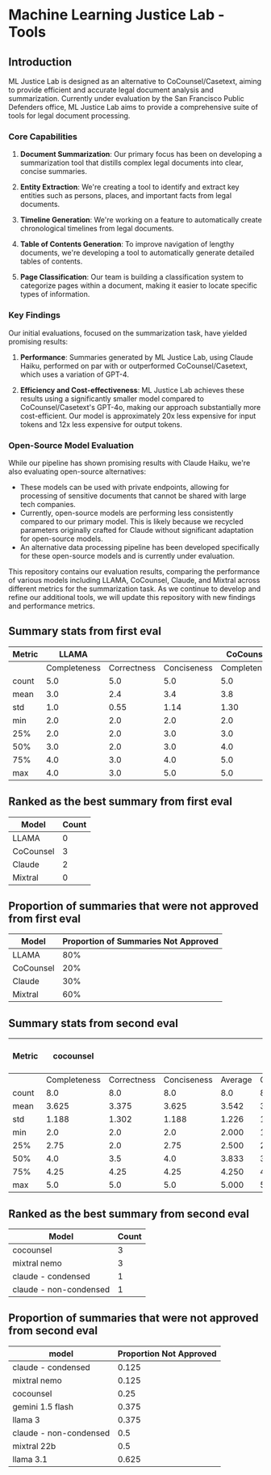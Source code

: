 # Machine Learning Justice Lab - Tools

## Introduction

ML Justice Lab is designed as an alternative to CoCounsel/Casetext, aiming to provide efficient and accurate legal document analysis and summarization. Currently under evaluation by the San Francisco Public Defenders office, ML Justice Lab aims to provide a comprehensive suite of tools for legal document processing.

### Core Capabilities

1. **Document Summarization**: Our primary focus has been on developing a summarization tool that distills complex legal documents into clear, concise summaries.

2. **Entity Extraction**: We're creating a tool to identify and extract key entities such as persons, places, and important facts from legal documents.

3. **Timeline Generation**: We're working on a feature to automatically create chronological timelines from legal documents.

4. **Table of Contents Generation**: To improve navigation of lengthy documents, we're developing a tool to automatically generate detailed tables of contents.

5. **Page Classification**: Our team is building a classification system to categorize pages within a document, making it easier to locate specific types of information.

### Key Findings

Our initial evaluations, focused on the summarization task, have yielded promising results:

1. **Performance**: Summaries generated by ML Justice Lab, using Claude Haiku, performed on par with or outperformed CoCounsel/Casetext, which uses a variation of GPT-4.

2. **Efficiency and Cost-effectiveness**: ML Justice Lab achieves these results using a significantly smaller model compared to CoCounsel/Casetext's GPT-4o, making our approach substantially more cost-efficient. Our model is approximately 20x less expensive for input tokens and 12x less expensive for output tokens.

### Open-Source Model Evaluation

While our pipeline has shown promising results with Claude Haiku, we're also evaluating open-source alternatives:

- These models can be used with private endpoints, allowing for processing of sensitive documents that cannot be shared with large tech companies.
- Currently, open-source models are performing less consistently compared to our primary model. This is likely because we recycled parameters originally crafted for Claude without significant adaptation for open-source models.
- An alternative data processing pipeline has been developed specifically for these open-source models and is currently under evaluation.

This repository contains our evaluation results, comparing the performance of various models including LLAMA, CoCounsel, Claude, and Mixtral across different metrics for the summarization task. As we continue to develop and refine our additional tools, we will update this repository with new findings and performance metrics.

## Summary stats from first eval
| Metric | LLAMA |  |  | CoCounsel |  |  | Claude |  |  | Mixtral |  |  |
|--------|-------|-------|-------|-----------|-------|-------|--------|-------|-------|---------|-------|-------|
|        | Completeness | Correctness | Conciseness | Completeness | Correctness | Conciseness | Completeness | Correctness | Conciseness | Completeness | Correctness | Conciseness |
| count  | 5.0   | 5.0   | 5.0   | 5.0       | 5.0   | 5.0   | 10.0   | 10.0  | 10.0  | 5.0     | 5.0   | 5.0   |
| mean   | 3.0   | 2.4   | 3.4   | 3.8       | 4.0   | 4.4   | 4.1    | 3.5   | 3.9   | 3.0     | 2.2   | 3.6   |
| std    | 1.0   | 0.55  | 1.14  | 1.30      | 1.41  | 0.89  | 1.10   | 1.27  | 0.99  | 1.0     | 0.84  | 1.14  |
| min    | 2.0   | 2.0   | 2.0   | 2.0       | 2.0   | 3.0   | 2.0    | 2.0   | 2.0   | 2.0     | 1.0   | 2.0   |
| 25%    | 2.0   | 2.0   | 3.0   | 3.0       | 3.0   | 4.0   | 3.25   | 2.25  | 3.25  | 2.0     | 2.0   | 3.0   |
| 50%    | 3.0   | 2.0   | 3.0   | 4.0       | 5.0   | 5.0   | 4.5    | 3.5   | 4.0   | 3.0     | 2.0   | 4.0   |
| 75%    | 4.0   | 3.0   | 4.0   | 5.0       | 5.0   | 5.0   | 5.0    | 4.75  | 4.75  | 4.0     | 3.0   | 4.0   |
| max    | 4.0   | 3.0   | 5.0   | 5.0       | 5.0   | 5.0   | 5.0    | 5.0   | 5.0   | 4.0     | 3.0   | 5.0   |

## Ranked as the best summary from first eval
| Model    | Count |
|----------|-------|
| LLAMA    | 0     |
| CoCounsel| 3     |
| Claude   | 2     |
| Mixtral  | 0     |

## Proportion of summaries that were not approved from first eval
| Model    | Proportion of Summaries Not Approved |
|----------|------------------------------------|
| LLAMA    | 80%                                |
| CoCounsel| 20%                                |
| Claude   | 30%                                |
| Mixtral  | 60%                                |

## Summary stats from second eval
| Metric | cocounsel | | | | claude - non-condensed | | | | claude - condensed | | | | mixtral 22b | | | | llama 3 | | | | mixtral nemo | | | | llama 3.1 | | | | gemini 1.5 flash | | | |
|--------|-----------|-----------|-----------|-----------|------------------------|-----------|-----------|-----------|-------------------|-----------|-----------|-----------|-------------|-----------|-----------|-----------|---------|-----------|-----------|-----------|---------------|-----------|-----------|-----------|-----------|-----------|-----------|-----------|-------------------|-----------|-----------|-----------|
| | Completeness | Correctness | Conciseness | Average | Completeness | Correctness | Conciseness | Average | Completeness | Correctness | Conciseness | Average | Completeness | Correctness | Conciseness | Average | Completeness | Correctness | Conciseness | Average | Completeness | Correctness | Conciseness | Average | Completeness | Correctness | Conciseness | Average | Completeness | Correctness | Conciseness | Average |
| count | 8.0 | 8.0 | 8.0 | 8.0 | 8.0 | 8.0 | 8.0 | 8.0 | 8.0 | 8.0 | 8.0 | 8.0 | 8.0 | 8.0 | 8.0 | 8.0 | 8.0 | 8.0 | 8.0 | 8.0 | 8.0 | 8.0 | 8.0 | 8.0 | 8.0 | 8.0 | 8.0 | 8.0 | 8.0 | 8.0 | 8.0 | 8.0 |
| mean | 3.625 | 3.375 | 3.625 | 3.542 | 3.25 | 2.375 | 3.125 | 2.917 | 4.25 | 3.25 | 4.5 | 4.000 | 3.375 | 2.75 | 3.25 | 3.125 | 3.25 | 2.625 | 2.875 | 2.917 | 3.875 | 3.625 | 3.875 | 3.792 | 2.75 | 2.5 | 2.5 | 2.583 | 3.375 | 2.75 | 2.75 | 2.958 |
| std | 1.188 | 1.302 | 1.188 | 1.226 | 1.581 | 1.768 | 1.126 | 1.492 | 0.707 | 1.165 | 0.535 | 0.802 | 1.408 | 1.282 | 1.282 | 1.324 | 1.282 | 1.188 | 0.354 | 0.941 | 0.641 | 1.061 | 0.991 | 0.898 | 0.886 | 1.069 | 0.535 | 0.830 | 0.744 | 1.035 | 0.886 | 0.888 |
| min | 2.0 | 2.0 | 2.0 | 2.000 | 1.0 | 1.0 | 2.0 | 1.333 | 3.0 | 1.0 | 4.0 | 2.667 | 2.0 | 1.0 | 1.0 | 1.333 | 1.0 | 1.0 | 2.0 | 1.333 | 3.0 | 2.0 | 2.0 | 2.333 | 1.0 | 1.0 | 2.0 | 1.333 | 3.0 | 2.0 | 2.0 | 2.333 |
| 25% | 2.75 | 2.0 | 2.75 | 2.500 | 2.5 | 1.0 | 2.0 | 1.833 | 4.0 | 3.0 | 4.0 | 3.667 | 2.0 | 2.0 | 2.75 | 2.250 | 3.0 | 2.0 | 3.0 | 2.667 | 3.75 | 3.0 | 3.75 | 3.500 | 2.75 | 1.75 | 2.0 | 2.167 | 3.0 | 2.0 | 2.0 | 2.333 |
| 50% | 4.0 | 3.5 | 4.0 | 3.833 | 3.5 | 1.5 | 3.0 | 2.667 | 4.0 | 3.0 | 4.5 | 3.833 | 3.0 | 2.5 | 3.5 | 3.000 | 3.0 | 2.5 | 3.0 | 2.833 | 4.0 | 3.5 | 4.0 | 3.833 | 3.0 | 3.0 | 2.5 | 2.833 | 3.0 | 2.5 | 2.5 | 2.667 |
| 75% | 4.25 | 4.25 | 4.25 | 4.250 | 4.25 | 3.5 | 4.0 | 3.917 | 5.0 | 4.0 | 5.0 | 4.667 | 5.0 | 3.25 | 4.0 | 4.083 | 3.5 | 3.0 | 3.0 | 3.167 | 4.0 | 4.25 | 4.25 | 4.167 | 3.0 | 3.0 | 3.0 | 3.000 | 3.25 | 3.0 | 3.25 | 3.167 |
| max | 5.0 | 5.0 | 5.0 | 5.000 | 5.0 | 5.0 | 5.0 | 5.000 | 5.0 | 5.0 | 5.0 | 5.000 | 5.0 | 5.0 | 5.0 | 5.000 | 5.0 | 5.0 | 3.0 | 4.333 | 5.0 | 5.0 | 5.0 | 5.000 | 4.0 | 4.0 | 3.0 | 3.667 | 5.0 | 5.0 | 4.0 | 4.667 |

## Ranked as the best summary from second eval
| Model                  | Count |
|------------------------|-------|
| cocounsel              | 3     |
| mixtral nemo           | 3     |
| claude - condensed     | 1     |
| claude - non-condensed | 1     |


## Proportion of summaries that were not approved from second eval
| model                  |   Proportion Not Approved |
|------------------------|---------------------------|
| claude - condensed     |                     0.125 |
| mixtral nemo           |                     0.125 |
| cocounsel              |                     0.25  |
| gemini 1.5 flash       |                     0.375 |
| llama 3                |                     0.375 |
| claude - non-condensed |                     0.5   |
| mixtral 22b            |                     0.5   |
| llama 3.1              |                     0.625 |
